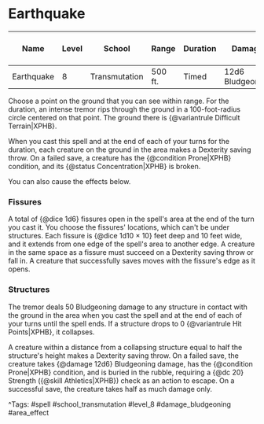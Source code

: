 # Earthquake

| Name | Level | School | Range | Duration | Damage | Save DC & Type |
|------|-------|--------|-------|----------|--------|----------------|
| Earthquake | 8 | Transmutation | 500 ft. | Timed | 12d6 Bludgeoning | 20 |

Choose a point on the ground that you can see within range. For the duration, an intense tremor rips through the ground in a 100-foot-radius circle centered on that point. The ground there is {@variantrule Difficult Terrain|XPHB}.

When you cast this spell and at the end of each of your turns for the duration, each creature on the ground in the area makes a Dexterity saving throw. On a failed save, a creature has the {@condition Prone|XPHB} condition, and its {@status Concentration|XPHB} is broken.

You can also cause the effects below.

### Fissures

A total of {@dice 1d6} fissures open in the spell's area at the end of the turn you cast it. You choose the fissures' locations, which can't be under structures. Each fissure is {@dice 1d10 × 10} feet deep and 10 feet wide, and it extends from one edge of the spell's area to another edge. A creature in the same space as a fissure must succeed on a Dexterity saving throw or fall in. A creature that successfully saves moves with the fissure's edge as it opens.

### Structures

The tremor deals 50 Bludgeoning damage to any structure in contact with the ground in the area when you cast the spell and at the end of each of your turns until the spell ends. If a structure drops to 0 {@variantrule Hit Points|XPHB}, it collapses.

A creature within a distance from a collapsing structure equal to half the structure's height makes a Dexterity saving throw. On a failed save, the creature takes {@damage 12d6} Bludgeoning damage, has the {@condition Prone|XPHB} condition, and is buried in the rubble, requiring a {@dc 20} Strength ({@skill Athletics|XPHB}) check as an action to escape. On a successful save, the creature takes half as much damage only.

^Tags: #spell #school_transmutation #level_8 #damage_bludgeoning #area_effect